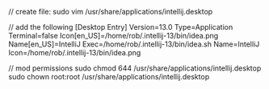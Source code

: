 // create file:
sudo vim /usr/share/applications/intellij.desktop

// add the following
[Desktop Entry]
Version=13.0
Type=Application
Terminal=false
Icon[en_US]=/home/rob/.intellij-13/bin/idea.png
Name[en_US]=IntelliJ
Exec=/home/rob/.intellij-13/bin/idea.sh
Name=IntelliJ
Icon=/home/rob/.intellij-13/bin/idea.png


// mod permissions
sudo chmod 644 /usr/share/applications/intellij.desktop
sudo chown root:root /usr/share/applications/intellij.desktop
